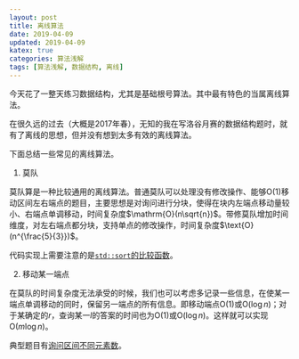 ```yaml
---
layout: post
title: 离线算法
date: 2019-04-09
updated: 2019-04-09
katex: true
categories: 算法浅解
tags: [算法浅解, 数据结构, 离线]
---
```


今天花了一整天练习数据结构，尤其是基础根号算法。其中最有特色的当属离线算法。

<!-- more -->

在很久远的过去（大概是2017年春），无知的我在写洛谷月赛的数据结构题时，就有了离线的思想，但并没有想到太多有效的离线算法。

下面总结一些常见的离线算法。

1. 莫队

莫队算是一种比较通用的离线算法。普通莫队可以处理没有修改操作、能够$\mathrm{O}(1)$移动区间左右端点的题目，主要思想是对询问进行分块，使得在块内左端点移动量较小、右端点单调移动，时间复杂度$\mathrm{O}(n\sqrt{n})$。带修莫队增加时间维度，对左右端点都分块，支持单点的修改操作，时间复杂度$\text{O}(n^{\frac{5}{3}})$。

代码实现上需要注意的是[`std::sort`的比较函数](https://sweetlemon.blog.luogu.org/adventure-record)。

2. 移动某一端点

在莫队的时间复杂度无法承受的时候，我们也可以考虑多记录一些信息，在使某一端点单调移动的同时，保留另一端点的所有信息。即移动端点$\mathrm{O}(1)$或$\mathrm{O}(\log n)$；对于某确定的$r$，查询某一$l$的答案的时间也为$\mathrm{O}(1)$或$\mathrm{O}(\log n)$。这样就可以实现$\mathrm{O}(m\log n)$。

典型题目有[询问区间不同元素数](https://www.luogu.org/problemnew/show/P1972)。